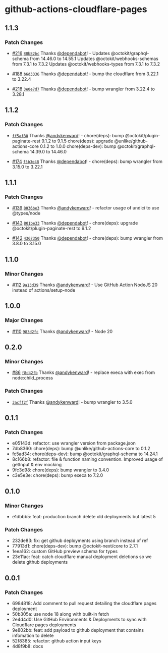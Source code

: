 # github-actions-cloudflare-pages

## 1.1.3

### Patch Changes

- [#216](https://github.com/unlike-ltd/github-actions-cloudflare-pages/pull/216) [`88b82bc`](https://github.com/unlike-ltd/github-actions-cloudflare-pages/commit/88b82bcc14181e54262e91dcbed509a7489e5578) Thanks [@dependabot](https://github.com/apps/dependabot)! - Updates @octokit/graphql-schema from 14.46.0 to 14.55.1
  Updates @octokit/webhooks-schemas from 7.3.1 to 7.3.2
  Updates @octokit/webhooks-types from 7.3.1 to 7.3.2

- [#188](https://github.com/unlike-ltd/github-actions-cloudflare-pages/pull/188) [`b6d3336`](https://github.com/unlike-ltd/github-actions-cloudflare-pages/commit/b6d333602ca07945ee7b2f912610f08442fc90a6) Thanks [@dependabot](https://github.com/apps/dependabot)! - bump the cloudflare from 3.22.1 to 3.22.4

- [#218](https://github.com/unlike-ltd/github-actions-cloudflare-pages/pull/218) [`3e0e7d7`](https://github.com/unlike-ltd/github-actions-cloudflare-pages/commit/3e0e7d73d72e34001d635b51e638a25b9f72f4b7) Thanks [@dependabot](https://github.com/apps/dependabot)! - bump wrangler from 3.22.4 to 3.28.1

## 1.1.2

### Patch Changes

- [`ff5af80`](https://github.com/unlike-ltd/github-actions-cloudflare-pages/commit/ff5af80c1fca02633c244eb8fc3e765208d93140) Thanks [@andykenward](https://github.com/andykenward)! - chore(deps): bump @octokit/plugin-paginate-rest 9.1.2 to 9.1.5
  chore(deps): upgrade @unlike/github-actions-core 0.1.2 to 1.0.0
  chore(deps-dev): bump @octokit/graphql-schema 14.39.0 to 14.46.0

- [#174](https://github.com/unlike-ltd/github-actions-cloudflare-pages/pull/174) [`f5b3e48`](https://github.com/unlike-ltd/github-actions-cloudflare-pages/commit/f5b3e4808f54b070ebe682561f6815103475867e) Thanks [@dependabot](https://github.com/apps/dependabot)! - chore(deps): bump wrangler from 3.15.0 to 3.22.1

## 1.1.1

### Patch Changes

- [#139](https://github.com/unlike-ltd/github-actions-cloudflare-pages/pull/139) [`8036be3`](https://github.com/unlike-ltd/github-actions-cloudflare-pages/commit/8036be3dfee4bf741fec80bbc2f8631f261a6f53) Thanks [@andykenward](https://github.com/andykenward)! - refactor usage of undici to use @types/node

- [#143](https://github.com/unlike-ltd/github-actions-cloudflare-pages/pull/143) [`801be33`](https://github.com/unlike-ltd/github-actions-cloudflare-pages/commit/801be33d5cfd2ec2305542685a304b8abbe04907) Thanks [@dependabot](https://github.com/apps/dependabot)! - chore(deps): upgrade @octokit/plugin-paginate-rest to 9.1.2

- [#142](https://github.com/unlike-ltd/github-actions-cloudflare-pages/pull/142) [`4367350`](https://github.com/unlike-ltd/github-actions-cloudflare-pages/commit/4367350f471bab3298536bacbe7bbd0bc5876795) Thanks [@dependabot](https://github.com/apps/dependabot)! - chore(deps): bump wrangler from 3.8.0 to 3.15.0

## 1.1.0

### Minor Changes

- [#112](https://github.com/unlike-ltd/github-actions-cloudflare-pages/pull/112) [`9a13d39`](https://github.com/unlike-ltd/github-actions-cloudflare-pages/commit/9a13d399548d0c1f37b9590e88f58e581bcd54a9) Thanks [@andykenward](https://github.com/andykenward)! - Use GitHub Action NodeJS 20 instead of actions/setup-node

## 1.0.0

### Major Changes

- [#110](https://github.com/unlike-ltd/github-actions-cloudflare-pages/pull/110) [`983d2fc`](https://github.com/unlike-ltd/github-actions-cloudflare-pages/commit/983d2fc638e97131bcbdbaa349bb1502740ed169) Thanks [@andykenward](https://github.com/andykenward)! - Node 20

## 0.2.0

### Minor Changes

- [#86](https://github.com/unlike-ltd/github-actions-cloudflare-pages/pull/86) [`f8d42fb`](https://github.com/unlike-ltd/github-actions-cloudflare-pages/commit/f8d42fb953c8240fdf3bb942cd50820514c864dc) Thanks [@andykenward](https://github.com/andykenward)! - replace execa with exec from node:child_process

### Patch Changes

- [`3acff2f`](https://github.com/unlike-ltd/github-actions-cloudflare-pages/commit/3acff2f8996c29d144709f6862b7c7691f8641e6) Thanks [@andykenward](https://github.com/andykenward)! - bump wrangler to 3.5.0

## 0.1.1

### Patch Changes

- e05143d: refactor: use wrangler version from package.json
- 7db8360: chore(deps): bump @unlike/github-actions-core to 0.1.2
- fc5ad34: chore(deps-dev): bump @octokit/graphql-schema to 14.24.1
- 8c166b8: refactor: file & function naming convention. Improved usage of getInput & env mocking
- 9fc3d98: chore(deps): bump wrangler to 3.4.0
- c3e5e3e: chore(deps): bump execa to 7.2.0

## 0.1.0

### Minor Changes

- e1dbbb5: feat: production branch delete old deployments but latest 5

### Patch Changes

- 232de83: fix: get github deployments using branch instead of ref
- 77913d1: chore(deps-dev): bump @octokit-next/core to 2.7.1
- 1eea162: custom GitHub preview schema for types
- 23e11ac: feat: catch cloudflare manual deployment deletions so we delete github deployments

## 0.0.1

### Patch Changes

- 6984818: Add comment to pull request detailing the cloudflare pages deployment
- 50b305a: use node 18 along with built-in fetch
- 2e4d4d0: Use GitHub Environments & Deployments to sync with Cloudflare pages deployments
- 9e802bb: feat: add payload to github deployment that contains infomation to delete
- 52f8385: refactor: github action input keys
- 4d8f9b8: docs
